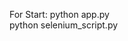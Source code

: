 For Start:
python app.py                                                                         
python selenium_script.py   
